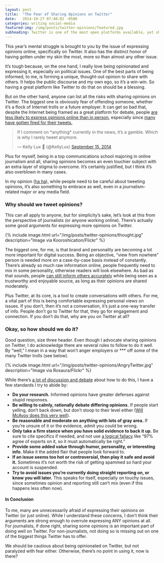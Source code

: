 ```yaml
---
layout: post
title:  "The Fear of Sharing Opinions on Twitter"
date:   2014-10-27 07:40:02 -0500
categories: writing social-media
featured-img: /img/posts/twitter-opinions/featured.jpg
subheading: Twitter is one of the most open platforms available, yet sharing views on it brings surprising risk to most people.
---
```


This year’s mental struggle is brought to you by the issue of expressing opinions online, specifically on Twitter. It also has the distinct honor of having gotten under my skin the most, more so than almost any other issue.

It’s tough because, on the one hand, I really love being opinionated and expressing it, especially on political issues. One of the best parts of being informed, to me, is forming a unique, thought-out opinion to share with others. It helps the public discourse and my own ego, so it’s a win-win. So having a great platform like Twitter to do that on should be a blessing.

But on the other hand, anyone can list all the risks with sharing opinions on Twitter. The biggest one is obviously fear of offending someone, whether it’s a flock of Internet trolls or a future employer. It can get so bad that, despite the Internet being framed as a great platform for debate, people [are less likely to express opinions online than in person](https://www.yahoo.com/tech/study-social-media-users-shy-away-from-opinions-95832312754.html), especially since [many have gotten fired for their tweets.](http://www.businessinsider.com/twitter-fired-2011-5?op=1)

<blockquote class="twitter-tweet" lang="en">If I comment on *anything* currently in the news, it’s a gamble. Which is why I rarely tweet anymore.

— Kelly Lux  (@KellyLux) <a href="https://twitter.com/KellyLux/status/511521194672394240">September 15, 2014</a></blockquote>
<script src="//platform.twitter.com/widgets.js" async="" charset="utf-8"></script>

Plus for myself, being in a top communications school majoring in online journalism and all, sharing opinions becomes an even touchier subject with an extra layer of stigma to overcome. It’s certainly justified, but I think it’s also overblown in many cases.

In my opinion ([ha ha](http://tvtropes.org/pmwiki/pmwiki.php/Main/Pun?from=Main.IncrediblyLamePun)), while people need to be careful about tweeting opinions, it’s also something to embrace as well, even in a journalism-related major or any media field.

### Why should we tweet opinions?
This can all apply to anyone, but for simplicity’s sake, let’s look at this from the perspective of journalists (or anyone working online). There’s actually some good arguments for expressing more opinions on Twitter.

{% include image.html url="/img/posts/twitter-opinions/thought.jpg" description="Image via Kooroshication/Flickr" %}

The biggest one, for me, is that brand and personality are becoming a lot more important for digital success. Being an objective, “view from nowhere” person is needed more on a case-by-case basis instead of constantly. There’s already so much raw information online, people frequently need to mix in some personality, otherwise readers will look elsewhere. As bad as that sounds, people [can still inform others accurately](http://archive.pressthink.org/2003/09/18/jennings.html) while being seen as a trustworthy and enjoyable source, as long as their opinions are shared moderately.

Plus Twitter, at its core, is a tool to create conversations with others. For me, a vital part of this is being comfortable expressing personal views on issues. If you don’t, then it’s not a conversation, it’s just a one-way transfer of info. People don’t go to Twitter for that, they go for engagement and connection. If you don’t do that, why are you on Twitter at all?

### Okay, so how should we do it?

Good question, size three header. Even though I advocate sharing opinions on Twitter, I do acknowledge there are several rules to follow to do it well. By “well,” I mean in a way that won’t anger employers or *** off some of the many Twitter trolls (see below).

{% include image.html url="/img/posts/twitter-opinions/AngryTwitter.jpg" description="Image via Rosaura/Flickr" %}

While there’s [a lot of discussion and debate](http://stevebuttry.wordpress.com/2012/02/06/questions-and-answers-about-journalists-opinions-in-social-media/) about how to do this, I have a few standards I try to abide by:

* **Do your research.** Informed opinions have greater defenses against stupid responses.
* **Be willing to calmly, rationally debate differing opinions.** If people start yelling, don’t back down, but don’t stoop to their level either ([Will McAvoy does this very well](https://twitter.com/WillMcAvoyACN)).
* **Be reasonable and moderate on anything with lots of gray area.** If you’re unsure of it or the evidence, admit you could be wrong.
* **Only take a firm stance when you have solid evidence to back it up.** Be sure to cite specifics if needed, and not use [a logical fallacy](http://utminers.utep.edu/omwilliamson/ENGL1311/fallacies.htm) like “97% agree of experts on it, so it must automatically be right.”
* **Provide some added value through humor, personality, or interesting info.** Make it the added flair that people look forward to.
* **If an issue seems too hot or controversial, then play it safe and avoid it.** Sometimes it’s not worth the risk of getting spammed so hard your account is suspended.
* **Try to avoid issues you’re currently doing straight reporting on, or know you will later.** This speaks for itself, especially on touchy issues, since sometimes opinion and reporting still can’t mix (even if this happens less often now).

#### In Conclusion
To me, many are unnecessarily afraid of expressing their opinions on Twitter (or just online). While I understand these concerns, I don’t think their arguments are strong enough to overrule expressing ANY opinions at all. For journalists, if done right, sharing some opinions is an important part of doing well on Twitter. For non-journalists, not doing so is missing out on one of the biggest things Twitter has to offer.

We should be cautious about being opinionated on Twitter, but not paralyzed with fear either.  Otherwise, there’s no point in using it, now is there?